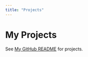 ```yaml
---
title: "Projects"
---
```


# My Projects

See [My GitHub README](https://github.com/Samyak2/) for projects.

<!-- ## par-a-graph -->

<!-- https://github.com/metonymic-smokey/par-a-graph -->

<!-- {{< css.inline >}} -->
<!-- <style> -->
<!-- </style> -->
<!-- {{< /css.inline >}} -->
